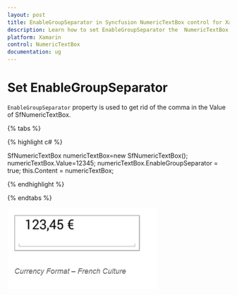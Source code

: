 ```yaml
---
layout: post
title: EnableGroupSeparator in Syncfusion NumericTextBox control for Xamarin.Forms
description: Learn how to set EnableGroupSeparator the  NumericTextBox
platform: Xamarin
control: NumericTextBox
documentation: ug
---
```

# Set EnableGroupSeparator 

`EnableGroupSeparator` property is used to get rid of the comma in the Value of SfNumericTextBox.

{% tabs %}

{% highlight c# %}
 
SfNumericTextBox numericTextBox=new SfNumericTextBox();
numericTextBox.Value=12345;
numericTextBox.EnableGroupSeparator = true;
this.Content = numericTextBox;

{% endhighlight %}

{% endtabs %}

![](images/Culture.png)

